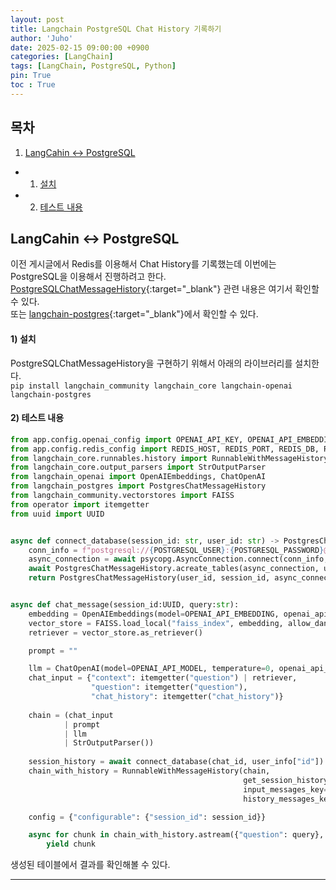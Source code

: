 ```yaml
---
layout: post
title: Langchain PostgreSQL Chat History 기록하기
author: 'Juho'
date: 2025-02-15 09:00:00 +0900
categories: [LangChain]
tags: [LangChain, PostgreSQL, Python]
pin: True
toc : True
---
```


<style>
  th{
    font-weight: bold;
    text-align: center;
    background-color: white;
  }
  td{
    background-color: white;
  }

</style>

## 목차
1. [LangCahin <-> PostgreSQL](#langcahin---postgresql)
 - 1) [설치](#1-설치)
 - 2) [테스트 내용](#2-테스트-내용)

## LangCahin <-> PostgreSQL
이전 게시글에서 Redis를 이용해서 Chat History를 기록했는데 이번에는 PostgreSQL을 이용해서 진행하려고 한다.
[PostgreSQLChatMessageHistory](https://python.langchain.com/api_reference/community/chat_message_histories/langchain_community.chat_message_histories.postgres.PostgresChatMessageHistory.html){:target="_blank"} 관련 내용은 여기서 확인할 수 있다.<br/>
또는 [langchain-postgres](https://github.com/langchain-ai/langchain-postgres){:target="_blank"}에서 확인할 수 있다.<br/>



#### 1) 설치
PostgreSQLChatMessageHistory을 구현하기 위해서 아래의 라이브러리를 설치한다.<br/>
`pip install langchain_community langchain_core langchain-openai langchain-postgres`


#### 2) 테스트 내용
```python
from app.config.openai_config import OPENAI_API_KEY, OPENAI_API_EMBEDDING, OPENAI_API_MODEL
from app.config.redis_config import REDIS_HOST, REDIS_PORT, REDIS_DB, REDIS_PASSWORD
from langchain_core.runnables.history import RunnableWithMessageHistory
from langchain_core.output_parsers import StrOutputParser
from langchain_openai import OpenAIEmbeddings, ChatOpenAI
from langchain_postgres import PostgresChatMessageHistory
from langchain_community.vectorstores import FAISS
from operator import itemgetter
from uuid import UUID


async def connect_database(session_id: str, user_id: str) -> PostgresChatMessageHistory:
    conn_info = f"postgresql://{POSTGRESQL_USER}:{POSTGRESQL_PASSWORD}@{POSTGRESQL_HOST}:{POSTGRESQL_PORT}/{POSTGRESQL_DB}"
    async_connection = await psycopg.AsyncConnection.connect(conn_info, autocommit=True)
    await PostgresChatMessageHistory.acreate_tables(async_connection, user_id) # 한번만 실행하면 된다.
    return PostgresChatMessageHistory(user_id, session_id, async_connection=async_connection)


async def chat_message(session_id:UUID, query:str):
    embedding = OpenAIEmbeddings(model=OPENAI_API_EMBEDDING, openai_api_key=OPENAI_API_KEY)
    vector_store = FAISS.load_local("faiss_index", embedding, allow_dangerous_deserialization=True)
    retriever = vector_store.as_retriever()

    prompt = ""

    llm = ChatOpenAI(model=OPENAI_API_MODEL, temperature=0, openai_api_key=OPENAI_API_KEY, streaming=True)
    chat_input = {"context": itemgetter("question") | retriever,
                  "question": itemgetter("question"),
                  "chat_history": itemgetter("chat_history")}
            
    chain = (chat_input
            | prompt
            | llm
            | StrOutputParser())
            
    session_history = await connect_database(chat_id, user_info["id"])
    chain_with_history = RunnableWithMessageHistory(chain,
                                                    get_session_history=lambda session_id: session_history,
                                                    input_messages_key="question",
                                                    history_messages_key="chat_history")

    config = {"configurable": {"session_id": session_id}}

    async for chunk in chain_with_history.astream({"question": query}, config=config):
        yield chunk

```

생성된 테이블에서 결과를 확인해볼 수 있다.<br/>


---
